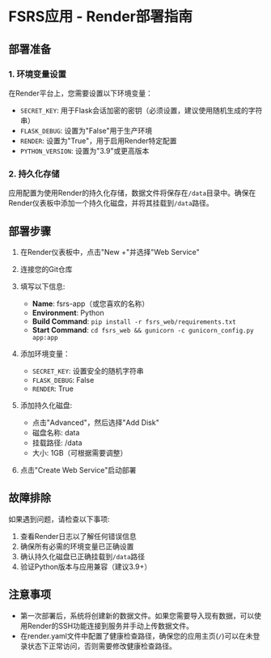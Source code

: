 # FSRS应用 - Render部署指南

## 部署准备

### 1. 环境变量设置
在Render平台上，您需要设置以下环境变量：

- `SECRET_KEY`: 用于Flask会话加密的密钥（必须设置，建议使用随机生成的字符串）
- `FLASK_DEBUG`: 设置为"False"用于生产环境
- `RENDER`: 设置为"True"，用于启用Render特定配置
- `PYTHON_VERSION`: 设置为"3.9"或更高版本

### 2. 持久化存储
应用配置为使用Render的持久化存储，数据文件将保存在`/data`目录中。确保在Render仪表板中添加一个持久化磁盘，并将其挂载到`/data`路径。

## 部署步骤

1. 在Render仪表板中，点击"New +"并选择"Web Service"
2. 连接您的Git仓库
3. 填写以下信息:
   - **Name**: fsrs-app（或您喜欢的名称）
   - **Environment**: Python
   - **Build Command**: `pip install -r fsrs_web/requirements.txt`
   - **Start Command**: `cd fsrs_web && gunicorn -c gunicorn_config.py app:app`

4. 添加环境变量：
   - `SECRET_KEY`: 设置安全的随机字符串
   - `FLASK_DEBUG`: False
   - `RENDER`: True

5. 添加持久化磁盘:
   - 点击"Advanced"，然后选择"Add Disk"
   - 磁盘名称: data
   - 挂载路径: /data
   - 大小: 1GB（可根据需要调整）

6. 点击"Create Web Service"启动部署

## 故障排除

如果遇到问题，请检查以下事项:

1. 查看Render日志以了解任何错误信息
2. 确保所有必需的环境变量已正确设置
3. 确认持久化磁盘已正确挂载到`/data`路径
4. 验证Python版本与应用兼容（建议3.9+）

## 注意事项

- 第一次部署后，系统将创建新的数据文件。如果您需要导入现有数据，可以使用Render的SSH功能连接到服务并手动上传数据文件。
- 在render.yaml文件中配置了健康检查路径，确保您的应用主页(`/`)可以在未登录状态下正常访问，否则需要修改健康检查路径。 